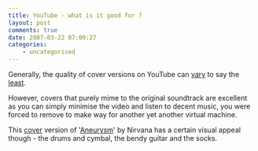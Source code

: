 ```yaml
---
title: YouTube - what is it good for ?
layout: post
comments: true
date: 2007-03-22 07:09:27
categories:
    - uncategorised
---
```

Generally, the quality of cover versions on YouTube can
[vary](http://www.youtube.com/watch?v=bjyr6P1agWo&mode=related&search=)
to say the [least](http://youtube.com/watch?v=QAMyQdBWhUw).

However, covers that purely mime to the original soundtrack are
excellent as you can simply minimise the video and listen to decent
music, you were forced to remove to make way for another yet another
virtual machine.

This
[cover](http://www.youtube.com/watch?v=fbahHZBZbkw&mode=related&search=)
version of
'[Aneurysm](http://www.youtube.com/watch?v=3Zg1lkfQbpo&mode=related&search=)'
by Nirvana has a certain visual appeal though - the drums and cymbal,
the bendy guitar and the socks.
